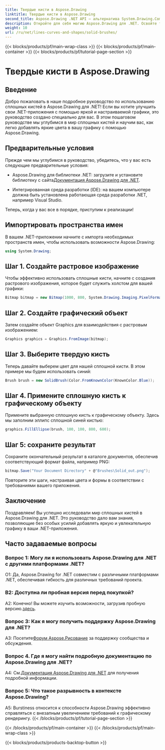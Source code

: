 ```yaml
---
title: Твердые кисти в Aspose.Drawing
linktitle: Твердые кисти в Aspose.Drawing
second_title: Aspose.Drawing .NET API — альтернатива System.Drawing.Common
description: Откройте для себя магию Aspose.Drawing для .NET. Освойте твердые кисти в этом пошаговом руководстве для создания яркой графики.
weight: 10
url: /ru/net/lines-curves-and-shapes/solid-brushes/
---
```


{{< blocks/products/pf/main-wrap-class >}}
{{< blocks/products/pf/main-container >}}
{{< blocks/products/pf/tutorial-page-section >}}

# Твердые кисти в Aspose.Drawing

## Введение

Добро пожаловать в наше подробное руководство по использованию сплошных кистей в Aspose.Drawing для .NET! Если вы хотите улучшить свои .NET-приложения с помощью яркой и настраиваемой графики, это руководство создано специально для вас. В этом пошаговом руководстве мы углубимся в мир сплошных кистей и научим вас, как легко добавлять яркие цвета в вашу графику с помощью Aspose.Drawing.

## Предварительные условия

Прежде чем мы углубимся в руководство, убедитесь, что у вас есть следующие предварительные условия:

-  Aspose.Drawing для библиотеки .NET: загрузите и установите библиотеку с сайта[Документация Aspose.Drawing для .NET](https://reference.aspose.com/drawing/net/).

- Интегрированная среда разработки (IDE): на вашем компьютере должна быть установлена работающая среда разработки .NET, например Visual Studio.

Теперь, когда у вас все в порядке, приступим к реализации!

## Импортировать пространства имен

В вашем .NET-приложении начните с импорта необходимых пространств имен, чтобы использовать возможности Aspose.Drawing:

```csharp
using System.Drawing;
```

## Шаг 1. Создайте растровое изображение

Чтобы эффективно использовать сплошные кисти, начните с создания растрового изображения, которое будет служить холстом для вашей графики:

```csharp
Bitmap bitmap = new Bitmap(1000, 800, System.Drawing.Imaging.PixelFormat.Format32bppPArgb);
```

## Шаг 2. Создайте графический объект

Затем создайте объект Graphics для взаимодействия с растровым изображением:

```csharp
Graphics graphics = Graphics.FromImage(bitmap);
```

## Шаг 3. Выберите твердую кисть

Теперь давайте выберем цвет для нашей сплошной кисти. В этом примере мы будем использовать синий:

```csharp
Brush brush = new SolidBrush(Color.FromKnownColor(KnownColor.Blue));
```

## Шаг 4. Примените сплошную кисть к графическому объекту

Примените выбранную сплошную кисть к графическому объекту. Здесь мы заполним эллипс сплошной синей кистью:

```csharp
graphics.FillEllipse(brush, 100, 100, 800, 600);
```

## Шаг 5: сохраните результат

Сохраните окончательный результат в каталоге документов, обеспечив соответствующий формат файла, например PNG:

```csharp
bitmap.Save("Your Document Directory" + @"Brushes\Solid_out.png");
```

Повторите эти шаги, настраивая цвета и формы в соответствии с требованиями вашего приложения.

## Заключение

Поздравляем! Вы успешно исследовали мир сплошных кистей в Aspose.Drawing для .NET. Это руководство дало вам знания, позволяющие без особых усилий добавлять яркую и увлекательную графику в ваши .NET-приложения.

## Часто задаваемые вопросы

### Вопрос 1: Могу ли я использовать Aspose.Drawing для .NET с другими платформами .NET?

О1: Да, Aspose.Drawing for .NET совместим с различными платформами .NET, обеспечивая гибкость для различных требований проекта.

### В2: Доступна ли пробная версия перед покупкой?

А2: Конечно! Вы можете изучить возможности, загрузив пробную версию.[здесь](https://releases.aspose.com/).

### Вопрос 3: Как я могу получить поддержку Aspose.Drawing для .NET?

 A3: Посетите[Форум Aspose.Рисование](https://forum.aspose.com/c/diagram/17) за поддержку сообщества и обсуждения.

### Вопрос 4. Где я могу найти подробную документацию по Aspose.Drawing для .NET?

А4: См.[Документация Aspose.Drawing для .NET](https://reference.aspose.com/drawing/net/) для получения подробной информации.

### Вопрос 5: Что такое разрывность в контексте Aspose.Drawing?

A5: Burstiness относится к способности Aspose.Drawing эффективно справляться с внезапным увеличением требований к графическому рендерингу.
{{< /blocks/products/pf/tutorial-page-section >}}

{{< /blocks/products/pf/main-container >}}
{{< /blocks/products/pf/main-wrap-class >}}

{{< blocks/products/products-backtop-button >}}
